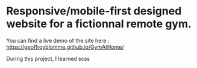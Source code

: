 # **Responsive/mobile-first designed website for a fictionnal remote gym.**

You can find a live demo of the site here : https://geoffroyblomme.github.io/GymAtHome/

During this project, I learned scss